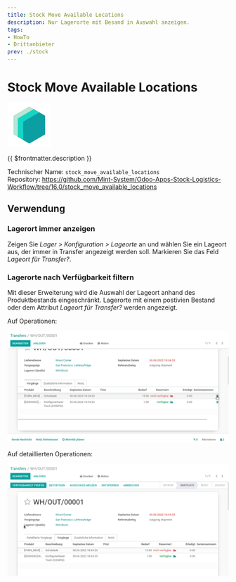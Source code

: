 ```yaml
---
title: Stock Move Available Locations
description: Nur Lagerorte mit Besand in Auswahl anzeigen.
tags:
- HowTo
- Drittanbieter
prev: ./stock
---
```

# Stock Move Available Locations
![icon_oms_box](attachments/icons_odoo_mint_system.png)

{{ $frontmatter.description }}

Technischer Name: `stock_move_available_locations`\
Repository: <https://github.com/Mint-System/Odoo-Apps-Stock-Logistics-Workflow/tree/16.0/stock_move_available_locations>

## Verwendung

### Lagerort immer anzeigen

Zeigen Sie *Lager > Konfiguration > Lageorte* an und wählen Sie ein Lageort aus, der immer in Transfer angezeigt werden soll. Markieren Sie das Feld *Lageort für Transfer?*.

### Lagerorte nach Verfügbarkeit filtern

Mit dieser Erweiterung wird die Auswahl der Lageort anhand des Produktbestands eingeschränkt. Lagerorte mit einem postivien Bestand oder dem Attribut *Lageort für Transfer?* werden angezeigt.

Auf Operationen:

![Stock Move Available Locations Operationen](attachments/Stock%20Move%20Available%20Locations%20Operationen.gif)

Auf detaillierten Operationen:

![Stock Move Available Locations](attachments/Stock%20Move%20Available%20Locations.gif)